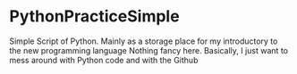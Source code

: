 # PythonPracticeSimple
Simple Script of Python. Mainly as a storage place for my introductory to the new programming language
Nothing fancy here. Basically, I just want to mess around with Python code and with the Github
